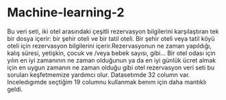# Machine-learning-2
Bu veri seti, iki otel arasındaki çeşitli rezervasyon bilgilerini karşılaştıran tek bir dosya içerir: bir şehir oteli ve bir tatil oteli.
 Bir şehir oteli veya tatil köyü oteli için rezervasyon bilgilerini içerir.Rezervasyonun ne zaman yapıldığı, kalış süresi, yetişkin, çocuk ve /veya bebek sayısı, gibi…
Bir otel odası için yılın en iyi zamanının ne zaman olduğunun ya da  en iyi günlük ücret almak için en uygun zamanın ne zaman olduğu gibi otel rezervasyon veri seti  bu soruları keşfetmemize yardımcı olur.
Datasetımde 32 column var. Inceledıgımde seçtiğim  19 columnu kullanmak  benım için daha mantıklı geldi.


